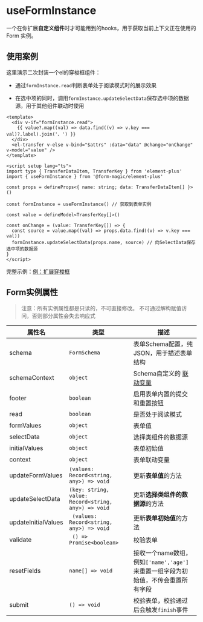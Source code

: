 # useFormInstance

一个在你扩展**自定义组件**时才可能用到的hooks，用于获取当前上下文正在使用的 Form 实例。

## 使用案例

这里演示二次封装一个el的穿梭框组件：

+ 通过`formInstance.read`判断表单处于阅读模式时的展示效果

+ 在选中项的同时，调用`formInstance.updateSelectData`保存选中项的数据源，用于其他组件联动时使用

```vue
<template>
  <div v-if="formInstance.read">
    {{ value?.map((val) => data.find((v) => v.key === val)?.label).join('、') }}
  </div>
  <el-transfer v-else v-bind="$attrs" :data="data" @change="onChange" v-model="value" />
</template>

<script setup lang="ts">
import type { TransferDataItem, TransferKey } from 'element-plus'
import { useFormInstance } from '@form-magic/element-plus'

const props = defineProps<{ name: string; data: TransferDataItem[] }>()

const formInstance = useFormInstance() // 获取到表单实例

const value = defineModel<TransferKey[]>()

const onChange = (value: TransferKey[]) => {
  const source = value.map((val) => props.data.find((v) => v.key === val))
  formInstance.updateSelectData(props.name, source) // 向SelectData保存选中项的数据源
}
</script>

```

完整示例：[例：扩展穿梭框](/zh/extendTransfer)

## Form实例属性

>注意：所有实例属性都是只读的，不可直接修改。 不可通过解构赋值访问，否则部分属性会失去响应式

| 属性名              | 类型                                                | 描述                                                                              |
| ------------------- | --------------------------------------------------- | --------------------------------------------------------------------------------- |
| schema              | `FormSchema`                                        | 表单Schema配置，纯JSON，用于描述表单结构                                          |
| schemaContext       | `object`                                            | Schema自定义的 [联动变量](/zh/linkage)                                            |
| footer              | `boolean`                                           | 启用表单内置的提交和重置按钮                                                      |
| read                | `boolean`                                           | 是否处于阅读模式                                                                  |
| formValues          | `object`                                            | 表单值                                                                            |
| selectData          | `object`                                            | 选择类组件的数据源                                                                |
| initialValues       | `object`                                            | 表单初始值                                                                        |
| context             | `object`                                            | 表单联动变量                                                                      |
| updateFormValues    | `(values: Record<string, any>) => void`             | 更新**表单值**的方法                                                              |
| updateSelectData    | `(key: string, value: Record<string, any>) => void` | 更新**选择类组件的数据源**的方法                                                  |
| updateInitialValues | ` (values: Record<string, any>) => void`            | 更新**表单初始值**的方法                                                          |
| validate            | ` () => Promise<boolean>`                           | 校验表单                                                                          |
| resetFields         | `name[] => void`                                    | 接收一个name数组，例如`['name','age']` 来重置一组字段为初始值，不传会重置所有字段 |
| submit              | `() => void`                                        | 校验表单，校验通过后会触发`finish`事件                                          |


